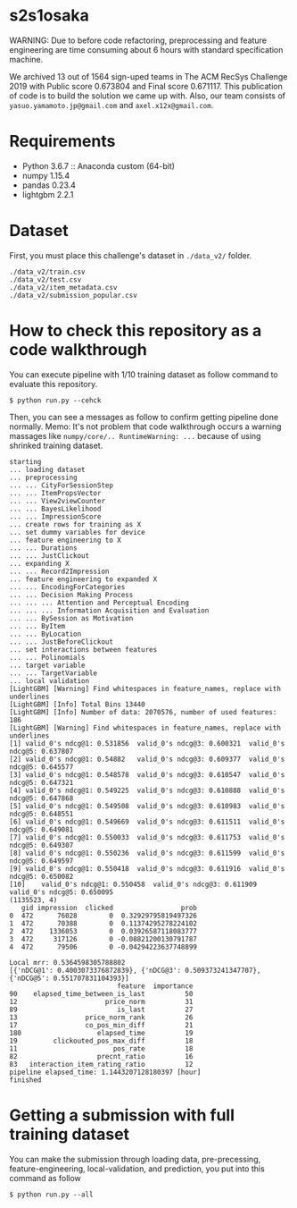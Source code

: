 # s2s1osaka
WARNING: Due to before code refactoring,  preprocessing and feature engineering are time consuming about 6 hours with standard specification machine.   

We archived 13 out of 1564 sign-uped teams in The ACM RecSys Challenge 2019 with Public score 0.673804 and Final score 0.671117. This publication of code is to build the solution we came up with. Also, our team consists of `yasuo.yamamoto.jp@gmail.com` and `axel.x12x@gmail.com`.  

# Requirements
- Python 3.6.7 :: Anaconda custom (64-bit)
- numpy 1.15.4
- pandas 0.23.4
- lightgbm 2.2.1

# Dataset
First, you must place this challenge's dataset in `./data_v2/` folder.
```
./data_v2/train.csv
./data_v2/test.csv
./data_v2/item_metadata.csv
./data_v2/submission_popular.csv
```

# How to check this repository as a code walkthrough
You can execute pipeline with 1/10 training dataset as follow command to evaluate this repository.  
```
$ python run.py --cehck
```
Then, you can see a messages as follow to confirm getting pipeline done normally.
Memo: It's not problem that code walkthrough occurs a warning massages like `numpy/core/.. RuntimeWarning: ...` because of using shrinked training dataset.    
```
starting
... loading dataset
... preprocessing
... ... CityForSessionStep
... ... ItemPropsVector
... ... View2viewCounter
... ... BayesLikelihood
... ... ImpressionScore
... create rows for training as X
... set dummy variables for device
... feature engineering to X
... ... Durations
... ... JustClickout
... expanding X
... ... Record2Impression
... feature engineering to expanded X
... ... EncodingForCategories
... ... Decision Making Process
... ... ... Attention and Perceptual Encoding
... ... ... Information Acquisition and Evaluation
... ... BySession as Motivation
... ... ByItem
... ... ByLocation
... ... JustBeforeClickout
... set interactions between features
... ... Polinomials
... target variable
... ... TargetVariable
... local validation
[LightGBM] [Warning] Find whitespaces in feature_names, replace with underlines
[LightGBM] [Info] Total Bins 13440
[LightGBM] [Info] Number of data: 2070576, number of used features: 186
[LightGBM] [Warning] Find whitespaces in feature_names, replace with underlines
[1]	valid_0's ndcg@1: 0.531856	valid_0's ndcg@3: 0.600321	valid_0's ndcg@5: 0.637807
[2]	valid_0's ndcg@1: 0.54882	valid_0's ndcg@3: 0.609377	valid_0's ndcg@5: 0.645577
[3]	valid_0's ndcg@1: 0.548578	valid_0's ndcg@3: 0.610547	valid_0's ndcg@5: 0.647321
[4]	valid_0's ndcg@1: 0.549225	valid_0's ndcg@3: 0.610888	valid_0's ndcg@5: 0.647868
[5]	valid_0's ndcg@1: 0.549508	valid_0's ndcg@3: 0.610983	valid_0's ndcg@5: 0.648551
[6]	valid_0's ndcg@1: 0.549669	valid_0's ndcg@3: 0.611511	valid_0's ndcg@5: 0.649081
[7]	valid_0's ndcg@1: 0.550033	valid_0's ndcg@3: 0.611753	valid_0's ndcg@5: 0.649307
[8]	valid_0's ndcg@1: 0.550236	valid_0's ndcg@3: 0.611599	valid_0's ndcg@5: 0.649597
[9]	valid_0's ndcg@1: 0.550418	valid_0's ndcg@3: 0.611916	valid_0's ndcg@5: 0.650082
[10]	valid_0's ndcg@1: 0.550458	valid_0's ndcg@3: 0.611909	valid_0's ndcg@5: 0.650095
(1135523, 4)
   gid impression  clicked                 prob
0  472      76028        0  0.32929795819497326
1  472      70388        0  0.11374295278224102
2  472    1336053        0  0.03926587118083777
3  472     317126        0 -0.08821200130791787
4  472      79506        0 -0.04294223637748899

Local mrr: 0.5364598305788802
[{'nDCG@1': 0.4003073376872839}, {'nDCG@3': 0.509373241347707}, {'nDCG@5': 0.551707831104393}]
                           feature  importance
90    elapsed_time_between_is_last          50
12                      price_norm          31
89                         is_last          27
13                 price_norm_rank          26
17                 co_pos_min_diff          21
180                   elapsed_time          19
19         clickouted_pos_max_diff          18
11                        pos_rate          18
82                    precnt_ratio          16
83   interaction_item_rating_ratio          12
pipeline elapsed_time: 1.1443207128180397 [hour]
finished
```

# Getting a submission with full training dataset
You can make the submission through loading data, pre-precessing, feature-engineering, local-validation, and prediction, you put into this command as follow 
```
$ python run.py --all 
```   

